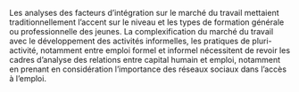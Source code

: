 Les analyses des facteurs d’intégration sur le marché du travail mettaient traditionnellement l’accent sur le niveau et les types de formation générale ou professionnelle des jeunes.
La complexification du marché du travail avec le développement des activités informelles, les pratiques de pluri-activité, notamment entre emploi formel et informel nécessitent de revoir les cadres d’analyse des relations entre capital humain et emploi, notamment en prenant en considération l’importance des réseaux sociaux dans l’accès à l’emploi.
